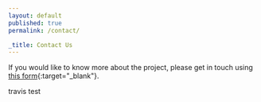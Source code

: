 ```yaml
---
layout: default
published: true
permalink: /contact/

_title: Contact Us
---
```

If you would like to know more about the project, please get in touch using [this form](https://docs.google.com/forms/d/e/1FAIpQLSeJPo89BWV6CSseAzENITkwPaqKHXE9zyGz_fniwiwOig4uTw/viewform){:target="_blank"}.

travis test